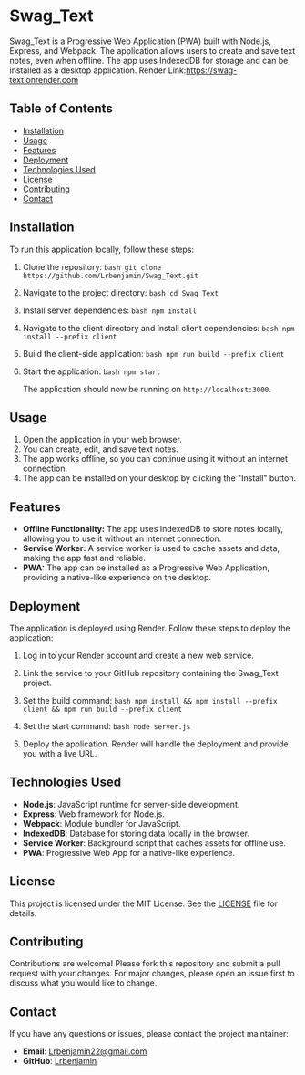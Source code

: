 # Swag_Text

Swag_Text is a Progressive Web Application (PWA) built with Node.js, Express, and Webpack. The application allows users to create and save text notes, even when offline. The app uses IndexedDB for storage and can be installed as a desktop application. Render Link:https://swag-text.onrender.com 

## Table of Contents

- [Installation](#installation)
- [Usage](#usage)
- [Features](#features)
- [Deployment](#deployment)
- [Technologies Used](#technologies-used)
- [License](#license)
- [Contributing](#contributing)
- [Contact](#contact)

## Installation

To run this application locally, follow these steps:

1. Clone the repository:
   ``bash
   git clone https://github.com/Lrbenjamin/Swag_Text.git
   ``

2. Navigate to the project directory:
   ``bash
   cd Swag_Text
   ``

3. Install server dependencies:
   ``bash
   npm install
   ``

4. Navigate to the client directory and install client dependencies:
   ``bash
   npm install --prefix client
   ``

5. Build the client-side application:
   ``bash
   npm run build --prefix client
   ``

6. Start the application:
   ``bash
   npm start
   ``

   The application should now be running on `http://localhost:3000`.

## Usage

1. Open the application in your web browser.
2. You can create, edit, and save text notes.
3. The app works offline, so you can continue using it without an internet connection.
4. The app can be installed on your desktop by clicking the "Install" button.

## Features

- **Offline Functionality:** The app uses IndexedDB to store notes locally, allowing you to use it without an internet connection.
- **Service Worker:** A service worker is used to cache assets and data, making the app fast and reliable.
- **PWA:** The app can be installed as a Progressive Web Application, providing a native-like experience on the desktop.

## Deployment

The application is deployed using Render. Follow these steps to deploy the application:

1. Log in to your Render account and create a new web service.
2. Link the service to your GitHub repository containing the Swag_Text project.
3. Set the build command:
   ``bash
   npm install && npm install --prefix client && npm run build --prefix client
   ``

4. Set the start command:
   ``bash
   node server.js
   ``

5. Deploy the application. Render will handle the deployment and provide you with a live URL.

## Technologies Used

- **Node.js**: JavaScript runtime for server-side development.
- **Express**: Web framework for Node.js.
- **Webpack**: Module bundler for JavaScript.
- **IndexedDB**: Database for storing data locally in the browser.
- **Service Worker**: Background script that caches assets for offline use.
- **PWA**: Progressive Web App for a native-like experience.

## License

This project is licensed under the MIT License. See the [LICENSE](LICENSE) file for details.

## Contributing

Contributions are welcome! Please fork this repository and submit a pull request with your changes. For major changes, please open an issue first to discuss what you would like to change.

## Contact

If you have any questions or issues, please contact the project maintainer:

- **Email**: Lrbenjamin22@gmail.com
- **GitHub**: [Lrbenjamin](https://github.com/Lrbenjamin)

